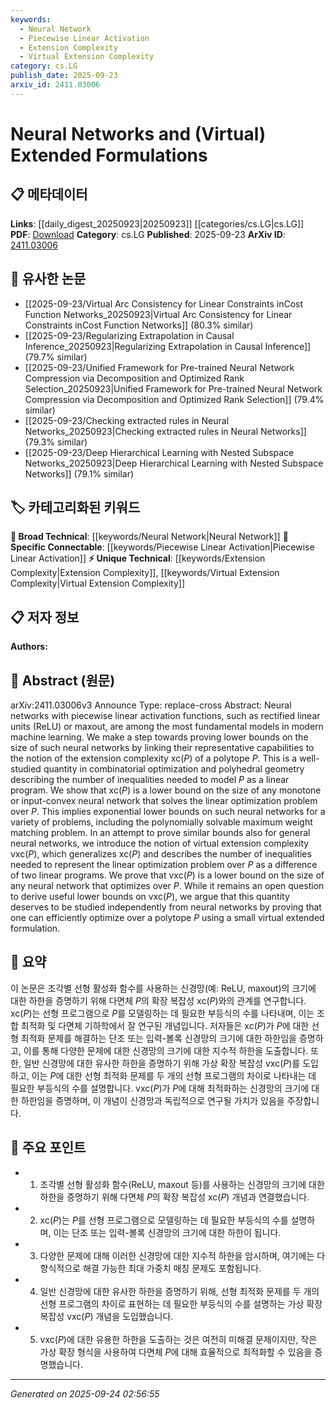 ```yaml
---
keywords:
  - Neural Network
  - Piecewise Linear Activation
  - Extension Complexity
  - Virtual Extension Complexity
category: cs.LG
publish_date: 2025-09-23
arxiv_id: 2411.03006
---
```


<!-- KEYWORD_LINKING_METADATA:
{
  "processed_timestamp": "2025-09-24T02:56:55.324667",
  "vocabulary_version": "1.0",
  "selected_keywords": [
    "Neural Network",
    "Piecewise Linear Activation",
    "Extension Complexity",
    "Virtual Extension Complexity"
  ],
  "rejected_keywords": [],
  "similarity_scores": {
    "Neural Network": 0.85,
    "Piecewise Linear Activation": 0.78,
    "Extension Complexity": 0.82,
    "Virtual Extension Complexity": 0.8
  },
  "extraction_method": "AI_prompt_based",
  "budget_applied": true,
  "candidates_json": {
    "candidates": [
      {
        "surface": "Neural Networks",
        "canonical": "Neural Network",
        "aliases": [
          "NN",
          "Neural Nets"
        ],
        "category": "broad_technical",
        "rationale": "Neural networks are central to the discussion and connect with a wide range of machine learning topics.",
        "novelty_score": 0.3,
        "connectivity_score": 0.9,
        "specificity_score": 0.65,
        "link_intent_score": 0.85
      },
      {
        "surface": "Piecewise Linear Activation Functions",
        "canonical": "Piecewise Linear Activation",
        "aliases": [
          "ReLU",
          "Maxout"
        ],
        "category": "specific_connectable",
        "rationale": "These activation functions are fundamental to the architecture of neural networks discussed in the paper.",
        "novelty_score": 0.7,
        "connectivity_score": 0.75,
        "specificity_score": 0.8,
        "link_intent_score": 0.78
      },
      {
        "surface": "Extension Complexity",
        "canonical": "Extension Complexity",
        "aliases": [
          "xc(P)"
        ],
        "category": "unique_technical",
        "rationale": "This concept is crucial for understanding the theoretical limits of neural network size.",
        "novelty_score": 0.85,
        "connectivity_score": 0.6,
        "specificity_score": 0.9,
        "link_intent_score": 0.82
      },
      {
        "surface": "Virtual Extension Complexity",
        "canonical": "Virtual Extension Complexity",
        "aliases": [
          "vxc(P)"
        ],
        "category": "unique_technical",
        "rationale": "Introduced in the paper, this concept generalizes extension complexity and is key to the research findings.",
        "novelty_score": 0.9,
        "connectivity_score": 0.55,
        "specificity_score": 0.95,
        "link_intent_score": 0.8
      }
    ],
    "ban_list_suggestions": [
      "linear program",
      "inequalities",
      "polytope"
    ]
  },
  "decisions": [
    {
      "candidate_surface": "Neural Networks",
      "resolved_canonical": "Neural Network",
      "decision": "linked",
      "scores": {
        "novelty": 0.3,
        "connectivity": 0.9,
        "specificity": 0.65,
        "link_intent": 0.85
      }
    },
    {
      "candidate_surface": "Piecewise Linear Activation Functions",
      "resolved_canonical": "Piecewise Linear Activation",
      "decision": "linked",
      "scores": {
        "novelty": 0.7,
        "connectivity": 0.75,
        "specificity": 0.8,
        "link_intent": 0.78
      }
    },
    {
      "candidate_surface": "Extension Complexity",
      "resolved_canonical": "Extension Complexity",
      "decision": "linked",
      "scores": {
        "novelty": 0.85,
        "connectivity": 0.6,
        "specificity": 0.9,
        "link_intent": 0.82
      }
    },
    {
      "candidate_surface": "Virtual Extension Complexity",
      "resolved_canonical": "Virtual Extension Complexity",
      "decision": "linked",
      "scores": {
        "novelty": 0.9,
        "connectivity": 0.55,
        "specificity": 0.95,
        "link_intent": 0.8
      }
    }
  ]
}
-->

# Neural Networks and (Virtual) Extended Formulations

## 📋 메타데이터

**Links**: [[daily_digest_20250923|20250923]] [[categories/cs.LG|cs.LG]]
**PDF**: [Download](https://arxiv.org/pdf/2411.03006.pdf)
**Category**: cs.LG
**Published**: 2025-09-23
**ArXiv ID**: [2411.03006](https://arxiv.org/abs/2411.03006)

## 🔗 유사한 논문
- [[2025-09-23/Virtual Arc Consistency for Linear Constraints inCost Function Networks_20250923|Virtual Arc Consistency for Linear Constraints inCost Function Networks]] (80.3% similar)
- [[2025-09-23/Regularizing Extrapolation in Causal Inference_20250923|Regularizing Extrapolation in Causal Inference]] (79.7% similar)
- [[2025-09-23/Unified Framework for Pre-trained Neural Network Compression via Decomposition and Optimized Rank Selection_20250923|Unified Framework for Pre-trained Neural Network Compression via Decomposition and Optimized Rank Selection]] (79.4% similar)
- [[2025-09-23/Checking extracted rules in Neural Networks_20250923|Checking extracted rules in Neural Networks]] (79.3% similar)
- [[2025-09-23/Deep Hierarchical Learning with Nested Subspace Networks_20250923|Deep Hierarchical Learning with Nested Subspace Networks]] (79.1% similar)

## 🏷️ 카테고리화된 키워드
**🧠 Broad Technical**: [[keywords/Neural Network|Neural Network]]
**🔗 Specific Connectable**: [[keywords/Piecewise Linear Activation|Piecewise Linear Activation]]
**⚡ Unique Technical**: [[keywords/Extension Complexity|Extension Complexity]], [[keywords/Virtual Extension Complexity|Virtual Extension Complexity]]

## 📋 저자 정보

**Authors:** 

## 📄 Abstract (원문)

arXiv:2411.03006v3 Announce Type: replace-cross 
Abstract: Neural networks with piecewise linear activation functions, such as rectified linear units (ReLU) or maxout, are among the most fundamental models in modern machine learning. We make a step towards proving lower bounds on the size of such neural networks by linking their representative capabilities to the notion of the extension complexity $\mathrm{xc}(P)$ of a polytope $P$. This is a well-studied quantity in combinatorial optimization and polyhedral geometry describing the number of inequalities needed to model $P$ as a linear program. We show that $\mathrm{xc}(P)$ is a lower bound on the size of any monotone or input-convex neural network that solves the linear optimization problem over $P$. This implies exponential lower bounds on such neural networks for a variety of problems, including the polynomially solvable maximum weight matching problem.
  In an attempt to prove similar bounds also for general neural networks, we introduce the notion of virtual extension complexity $\mathrm{vxc}(P)$, which generalizes $\mathrm{xc}(P)$ and describes the number of inequalities needed to represent the linear optimization problem over $P$ as a difference of two linear programs. We prove that $\mathrm{vxc}(P)$ is a lower bound on the size of any neural network that optimizes over $P$. While it remains an open question to derive useful lower bounds on $\mathrm{vxc}(P)$, we argue that this quantity deserves to be studied independently from neural networks by proving that one can efficiently optimize over a polytope $P$ using a small virtual extended formulation.

## 📝 요약

이 논문은 조각별 선형 활성화 함수를 사용하는 신경망(예: ReLU, maxout)의 크기에 대한 하한을 증명하기 위해 다면체 $P$의 확장 복잡성 $\mathrm{xc}(P)$와의 관계를 연구합니다. $\mathrm{xc}(P)$는 선형 프로그램으로 $P$를 모델링하는 데 필요한 부등식의 수를 나타내며, 이는 조합 최적화 및 다면체 기하학에서 잘 연구된 개념입니다. 저자들은 $\mathrm{xc}(P)$가 $P$에 대한 선형 최적화 문제를 해결하는 단조 또는 입력-볼록 신경망의 크기에 대한 하한임을 증명하고, 이를 통해 다양한 문제에 대한 신경망의 크기에 대한 지수적 하한을 도출합니다. 또한, 일반 신경망에 대한 유사한 하한을 증명하기 위해 가상 확장 복잡성 $\mathrm{vxc}(P)$를 도입하고, 이는 $P$에 대한 선형 최적화 문제를 두 개의 선형 프로그램의 차이로 나타내는 데 필요한 부등식의 수를 설명합니다. $\mathrm{vxc}(P)$가 $P$에 대해 최적화하는 신경망의 크기에 대한 하한임을 증명하며, 이 개념이 신경망과 독립적으로 연구될 가치가 있음을 주장합니다.

## 🎯 주요 포인트

- 1. 조각별 선형 활성화 함수(ReLU, maxout 등)를 사용하는 신경망의 크기에 대한 하한을 증명하기 위해 다면체 $P$의 확장 복잡성 $\mathrm{xc}(P)$ 개념과 연결했습니다.
- 2. $\mathrm{xc}(P)$는 $P$를 선형 프로그램으로 모델링하는 데 필요한 부등식의 수를 설명하며, 이는 단조 또는 입력-볼록 신경망의 크기에 대한 하한이 됩니다.
- 3. 다양한 문제에 대해 이러한 신경망에 대한 지수적 하한을 암시하며, 여기에는 다항식적으로 해결 가능한 최대 가중치 매칭 문제도 포함됩니다.
- 4. 일반 신경망에 대한 유사한 하한을 증명하기 위해, 선형 최적화 문제를 두 개의 선형 프로그램의 차이로 표현하는 데 필요한 부등식의 수를 설명하는 가상 확장 복잡성 $\mathrm{vxc}(P)$ 개념을 도입했습니다.
- 5. $\mathrm{vxc}(P)$에 대한 유용한 하한을 도출하는 것은 여전히 미해결 문제이지만, 작은 가상 확장 형식을 사용하여 다면체 $P$에 대해 효율적으로 최적화할 수 있음을 증명했습니다.


---

*Generated on 2025-09-24 02:56:55*